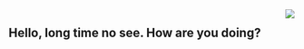 <img align="right" src="https://github-readme-stats.vercel.app/api?username=leiyangs&show_icons=true&icon_color=CE1D2D&text_color=718096&bg_color=ffffff&hide_title=true" />

## Hello, long time no see. How are you doing?

